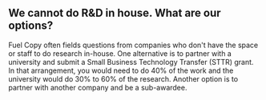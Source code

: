 ## We cannot do R&D in house. What are our options?

Fuel Copy often fields questions from companies who don't have the space or staff to do research in-house. One alternative is to partner with a university and submit a Small Business Technology Transfer (STTR) grant. In that arrangement, you would need to do 40% of the work and the university would do 30% to 60% of the research. Another option is to partner with another company and be a sub-awardee. 